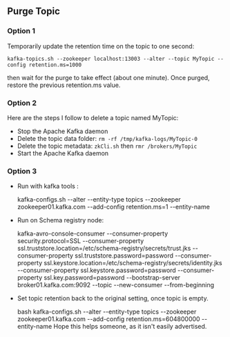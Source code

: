 ## Purge Topic

### Option 1

Temporarily update the retention time on the topic to one second:

    kafka-topics.sh --zookeeper localhost:13003 --alter --topic MyTopic --config retention.ms=1000
    
then wait for the purge to take effect (about one minute). Once purged, restore the previous retention.ms value.

### Option 2

Here are the steps I follow to delete a topic named MyTopic:

- Stop the Apache Kafka daemon
- Delete the topic data folder: `rm -rf /tmp/kafka-logs/MyTopic-0`
- Delete the topic metadata: `zkCli.sh` then `rmr /brokers/MyTopic`
- Start the Apache Kafka daemon

### Option 3

- Run with kafka tools :

    kafka-configs.sh --alter --entity-type topics --zookeeper zookeeper01.kafka.com --add-config    retention.ms=1 --entity-name <topic-name>

- Run on Schema registry node:

    kafka-avro-console-consumer --consumer-property security.protocol=SSL --consumer-property ssl.truststore.location=/etc/schema-registry/secrets/trust.jks --consumer-property ssl.truststore.password=password --consumer-property ssl.keystore.location=/etc/schema-registry/secrets/identity.jks --consumer-property ssl.keystore.password=password --consumer-property ssl.key.password=password --bootstrap-server broker01.kafka.com:9092 --topic <topic-name> --new-consumer --from-beginning    

- Set topic retention back to the original setting, once topic is empty.

    bash kafka-configs.sh --alter --entity-type topics --zookeeper zookeeper01.kafka.com --add-config retention.ms=604800000 --entity-name <topic-name>
    Hope this helps someone, as it isn't easily advertised.    